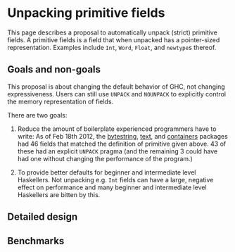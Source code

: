 # Unpacking primitive fields


This page describes a proposal to automatically unpack (strict) primitive fields. A primitive fields is a field that when unpacked has a pointer-sized representation. Examples include `Int`, `Word`, `Float`, and `newtype`s thereof.

## Goals and non-goals


This proposal is about changing the default behavior of GHC, not changing expressiveness. Users can still use `UNPACK` and `NOUNPACK` to explicitly control the memory representation of fields.


There are two goals:

1. Reduce the amount of boilerplate experienced programmers have to write: As of Feb 18th 2012, the [ bytestring](http://hackage.haskell.org/package/bytestring), [ text](http://hackage.haskell.org/package/text), and [ containers](http://hackage.haskell.org/package/containers) packages had 46 fields that matched the definition of primitive given above. 43 of these had an explicit `UNPACK` pragma (and the remaining 3 could have had one without changing the performance of the program.)

1. To provide better defaults for beginner and intermediate level Haskellers. Not unpacking e.g. `Int` fields can have a large, negative effect on performance and many beginner and intermediate level Haskellers are bitten by this.

## Detailed design


## Benchmarks


